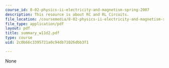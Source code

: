 ```yaml
---
course_id: 8-02-physics-ii-electricity-and-magnetism-spring-2007
description: This resource is about RC and RL Circuits.
file_location: /coursemedia/8-02-physics-ii-electricity-and-magnetism-spring-2007/2c0b66c3395721a0c94db71026dbb3f1_summary_w11d2.pdf
file_type: application/pdf
layout: pdf
title: summary_w11d2.pdf
type: course
uid: 2c0b66c3395721a0c94db71026dbb3f1

---
```

None